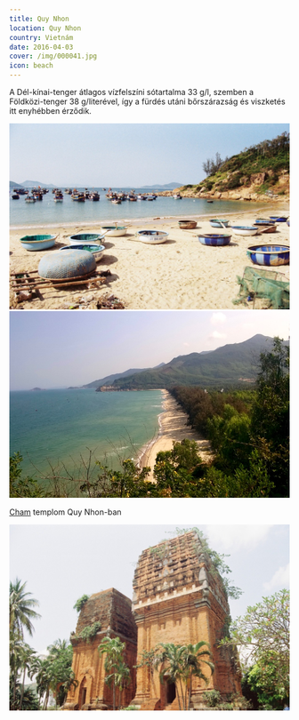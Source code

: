```yaml
---
title: Quy Nhon
location: Quy Nhon
country: Vietnám
date: 2016-04-03
cover: /img/000041.jpg
icon: beach
---
```


A Dél-kínai-tenger átlagos vízfelszíni sótartalma 33 g/l, szemben a Földközi-tenger 38 g/literével, így a fürdés utáni bőrszárazság és viszketés itt enyhébben érződik.

![](../../img/000047.jpg)
![](../../img/0403-2.jpg)

[Cham](https://www.britannica.com/place/Champa-ancient-kingdom-Indochina) templom Quy Nhon-ban

![](../../img/000041.jpg) 
